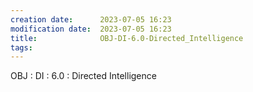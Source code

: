 ```yaml
---
creation date:		2023-07-05 16:23
modification date:	2023-07-05 16:23
title: 				OBJ-DI-6.0-Directed_Intelligence
tags:
---
```

OBJ : DI : 6.0 : Directed Intelligence